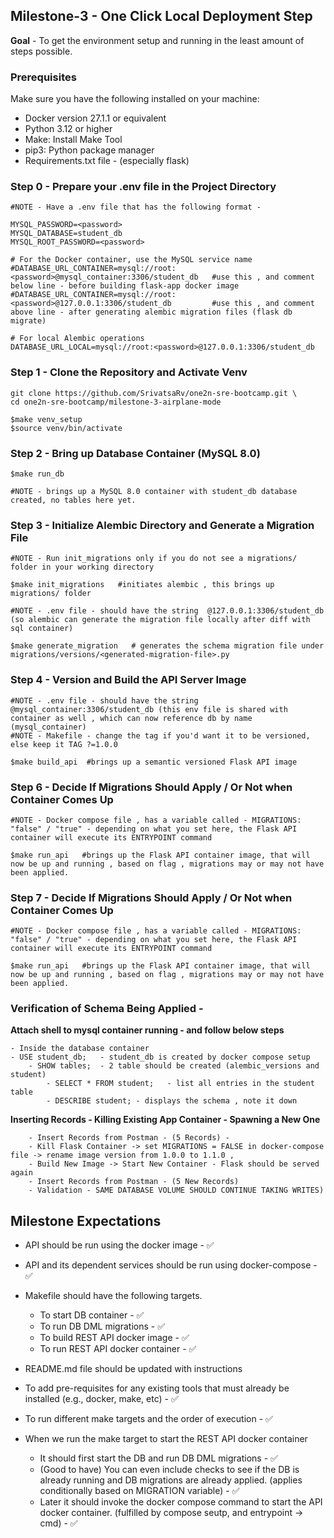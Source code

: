 ## Milestone-3 - One Click Local Deployment Step

**Goal** - To get the environment setup and running in the least amount of steps possible. 


### Prerequisites
Make sure you have the following installed on your machine:
- Docker version 27.1.1 or equivalent 
- Python 3.12 or higher
- Make: Install Make Tool 
- pip3: Python package manager
- Requirements.txt file - (especially flask)

### Step 0 - Prepare your .env file in the Project Directory
```
#NOTE - Have a .env file that has the following format - 

MYSQL_PASSWORD=<password>
MYSQL_DATABASE=student_db
MYSQL_ROOT_PASSWORD=<password>

# For the Docker container, use the MySQL service name
#DATABASE_URL_CONTAINER=mysql://root:<password>@mysql_container:3306/student_db   #use this , and comment below line - before building flask-app docker image
#DATABASE_URL_CONTAINER=mysql://root:<password>@127.0.0.1:3306/student_db         #use this , and comment above line - after generating alembic migration files (flask db migrate)

# For local Alembic operations
DATABASE_URL_LOCAL=mysql://root:<password>@127.0.0.1:3306/student_db

```

### Step 1 - Clone the Repository and Activate Venv
```
git clone https://github.com/SrivatsaRv/one2n-sre-bootcamp.git \
cd one2n-sre-bootcamp/milestone-3-airplane-mode

$make venv_setup
$source venv/bin/activate
```

### Step 2 - Bring up Database Container (MySQL 8.0)

```
$make run_db  

#NOTE - brings up a MySQL 8.0 container with student_db database created, no tables here yet. 
```

### Step 3 - Initialize Alembic Directory and Generate a Migration File
```
#NOTE - Run init_migrations only if you do not see a migrations/ folder in your working directory 

$make init_migrations   #initiates alembic , this brings up migrations/ folder

#NOTE - .env file - should have the string  @127.0.0.1:3306/student_db (so alembic can generate the migration file locally after diff with sql container)

$make generate_migration   # generates the schema migration file under migrations/versions/<generated-migration-file>.py
```

### Step 4 - Version and Build the API Server Image 
```
#NOTE - .env file - should have the string  @mysql_container:3306/student_db (this env file is shared with container as well , which can now reference db by name (mysql_container)
#NOTE - Makefile - change the tag if you'd want it to be versioned, else keep it TAG ?=1.0.0

$make build_api  #brings up a semantic versioned Flask API image
```

### Step 6 - Decide If Migrations Should Apply / Or Not when Container Comes Up
```
#NOTE - Docker compose file , has a variable called - MIGRATIONS: "false" / "true" - depending on what you set here, the Flask API container will execute its ENTRYPOINT command

$make run_api   #brings up the Flask API container image, that will now be up and running , based on flag , migrations may or may not have been applied. 
```

### Step 7 - Decide If Migrations Should Apply / Or Not when Container Comes Up
```
#NOTE - Docker compose file , has a variable called - MIGRATIONS: "false" / "true" - depending on what you set here, the Flask API container will execute its ENTRYPOINT command

$make run_api   #brings up the Flask API container image, that will now be up and running , based on flag , migrations may or may not have been applied. 
``` 


### Verification of Schema Being Applied  - 
**Attach shell to mysql container running - and follow below steps**
```
- Inside the database container
- USE student_db;   - student_db is created by docker compose setup 
    - SHOW tables;  - 2 table should be created (alembic_versions and student) 
        - SELECT * FROM student;   - list all entries in the student table 
        - DESCRIBE student; - displays the schema , note it down
```

**Inserting Records - Killing Existing App Container - Spawning a New One**
```
    - Insert Records from Postman - (5 Records) - 
    - Kill Flask Container -> set MIGRATIONS = FALSE in docker-compose file -> rename image version from 1.0.0 to 1.1.0 , 
    - Build New Image -> Start New Container - Flask should be served again 
    - Insert Records from Postman - (5 New Records)
    - Validation - SAME DATABASE VOLUME SHOULD CONTINUE TAKING WRITES) 
```


## Milestone Expectations
- API should be run using the docker image - ✅
- API and its dependent services should be run using docker-compose - ✅

- Makefile should have the following targets.
    - To start DB container - ✅
    - To run DB DML migrations - ✅
    - To build REST API docker image - ✅
    - To run REST API docker container - ✅
- README.md file should be updated with instructions
- To add pre-requisites for any existing tools that must already be installed (e.g., docker, make, etc) - ✅
- To run different make targets and the order of execution - ✅

- When we run the make target to start the REST API docker container
    - It should first start the DB and run DB DML migrations - ✅ 
    - (Good to have) You can even include checks to see if the DB is already running and DB migrations are already applied. (applies conditionally based on MIGRATION variable) - ✅
    - Later it should invoke the docker compose command to start the API docker container.  (fulfilled by compose seutp, and entrypoint -> cmd) - ✅
